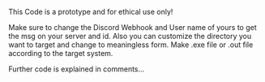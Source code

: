 This Code is a prototype and for ethical use only!

Make sure to change the Discord Webhook and User name of yours to get the msg on your server and id. 
Also you can customize the directory you want to target and change to meaningless form.
Make .exe file or .out file according to the target system.

Further code is explained in comments...
